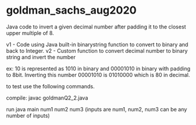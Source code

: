 # goldman_sachs_aug2020

Java code to invert a given decimal number after padding it to the closest upper multiple of 8.

v1 - Code using Java built-in binarystring function to convert to binary and back to Integer.
v2 - Custom function to convert decimal number to binary string and invert the number

ex: 10 is represented as 1010 in binary and 00001010 in binary with padding to 8bit. 
Inverting this number 00001010 is 01010000 which is 80 in decimal.

to test use the following commands.

compile: javac goldmanQ2_2.java

run java main num1 num2 num3      (inputs are num1, num2, num3 can be any number of inputs)
